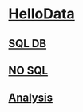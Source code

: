 <link rel="stylesheet" href="https://zhmhbest.gitee.io/hellomathematics/style/index.css">
<script src="https://zhmhbest.gitee.io/hellomathematics/style/index.js"></script>

# [HelloData](https://github.com/zhmhbest/HelloData)

## [SQL DB](sql_db/index.html)

## [NO SQL](no_sql/index.html)

## [Analysis](analysis/index.html)
